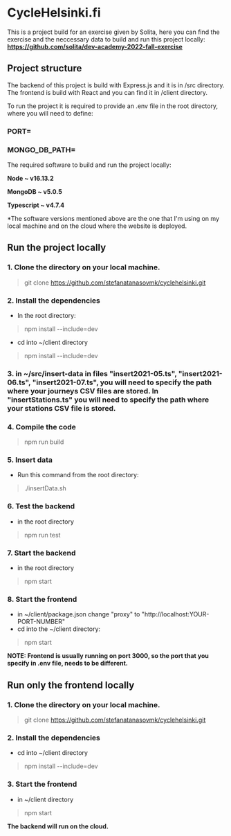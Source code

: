 # CycleHelsinki.fi

This is a project build for an exercise given by Solita, here you can find the exercise and the neccessary data to build and run this project locally:
**https://github.com/solita/dev-academy-2022-fall-exercise**

## Project structure

The backend of this project is build with Express.js and it is in /src directory. The frontend is build with React and you can find it in /client directory.

To run the project it is required to provide an .env file in the root directory, where you will need to define:

### **PORT=**

### **MONGO_DB_PATH=**

The required software to build and run the project locally:

**Node ~ v16.13.2**

**MongoDB ~ v5.0.5**

**Typescript ~ v4.7.4**

\*The software versions mentioned above are the one that I'm using on my local machine and on the cloud where the website is deployed.

## Run the project locally

### 1. Clone the directory on your local machine.

> git clone https://github.com/stefanatanasovmk/cyclehelsinki.git

### 2. Install the dependencies

- In the root directory:

> npm install --include=dev

- cd into ~/client directory

> npm install --include=dev

### 3. in ~/src/insert-data in files **"insert2021-05.ts"**, **"insert2021-06.ts"**, **"insert2021-07.ts"**, you will need to specify the path where your journeys CSV files are stored. In **"insertStations.ts"** you will need to specify the path where your stations CSV file is stored.

### 4. Compile the code

> npm run build

### 5. Insert data

- Run this command from the root directory:

> ./insertData.sh

### 6. Test the backend

- in the root directory

> npm run test

### 7. Start the backend

- in the root directory

> npm start

### 8. Start the frontend

- in ~/client/package.json change "proxy" to "http://localhost:YOUR-PORT-NUMBER"
- cd into the ~/client directory:

> npm start

**NOTE: Frontend is usually running on port 3000, so the port that you specify in .env file, needs to be different.**

## Run only the frontend locally

### 1. Clone the directory on your local machine.

> git clone https://github.com/stefanatanasovmk/cyclehelsinki.git

### 2. Install the dependencies

- cd into ~/client directory

> npm install --include=dev

### 3. Start the frontend

- in ~/client directory

> npm start

**The backend will run on the cloud.**
